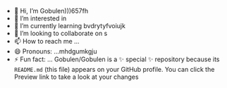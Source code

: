 - 👋 Hi, I’m Gobulen)))657fh
- 👀 I’m interested in 
- 🌱 I’m currently learning  bvdrytyfvoiujk
- 💞️ I’m looking to collaborate on s
- 📫 How to reach me ...
- 😄 Pronouns: ...mhdgumkgju
- ⚡ Fun fact: ...
Gobulen/Gobulen is a ✨ special ✨ repository because its `README.md` (this file) appears on your GitHub profile.
You can click the Preview link to take a look at your changes

